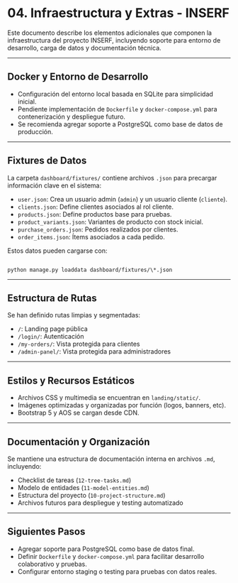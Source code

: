 # 04. Infraestructura y Extras - INSERF

Este documento describe los elementos adicionales que componen la infraestructura del proyecto INSERF, incluyendo soporte para entorno de desarrollo, carga de datos y documentación técnica.

---

## Docker y Entorno de Desarrollo

- Configuración del entorno local basada en SQLite para simplicidad inicial.
- Pendiente implementación de `Dockerfile` y `docker-compose.yml` para contenerización y despliegue futuro.
- Se recomienda agregar soporte a PostgreSQL como base de datos de producción.

---

## Fixtures de Datos

La carpeta `dashboard/fixtures/` contiene archivos `.json` para precargar información clave en el sistema:

- `user.json`: Crea un usuario admin (`admin`) y un usuario cliente (`cliente`).
- `clients.json`: Define clientes asociados al rol cliente.
- `products.json`: Define productos base para pruebas.
- `product_variants.json`: Variantes de producto con stock inicial.
- `purchase_orders.json`: Pedidos realizados por clientes.
- `order_items.json`: Ítems asociados a cada pedido.

Estos datos pueden cargarse con:

```

python manage.py loaddata dashboard/fixtures/\*.json

```

---

## Estructura de Rutas

Se han definido rutas limpias y segmentadas:

- `/`: Landing page pública
- `/login/`: Autenticación
- `/my-orders/`: Vista protegida para clientes
- `/admin-panel/`: Vista protegida para administradores

---

## Estilos y Recursos Estáticos

- Archivos CSS y multimedia se encuentran en `landing/static/`.
- Imágenes optimizadas y organizadas por función (logos, banners, etc).
- Bootstrap 5 y AOS se cargan desde CDN.

---

## Documentación y Organización

Se mantiene una estructura de documentación interna en archivos `.md`, incluyendo:

- Checklist de tareas (`12-tree-tasks.md`)
- Modelo de entidades (`11-model-entities.md`)
- Estructura del proyecto (`10-project-structure.md`)
- Archivos futuros para despliegue y testing automatizado

---

## Siguientes Pasos

- Agregar soporte para PostgreSQL como base de datos final.
- Definir `Dockerfile` y `docker-compose.yml` para facilitar desarrollo colaborativo y pruebas.
- Configurar entorno staging o testing para pruebas con datos reales.